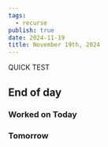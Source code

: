 ```yaml
---
tags:
  - recurse
publish: true
date: 2024-11-19
title: November 19th, 2024
---
```

QUICK TEST
## End of day

### Worked on Today

### Tomorrow
